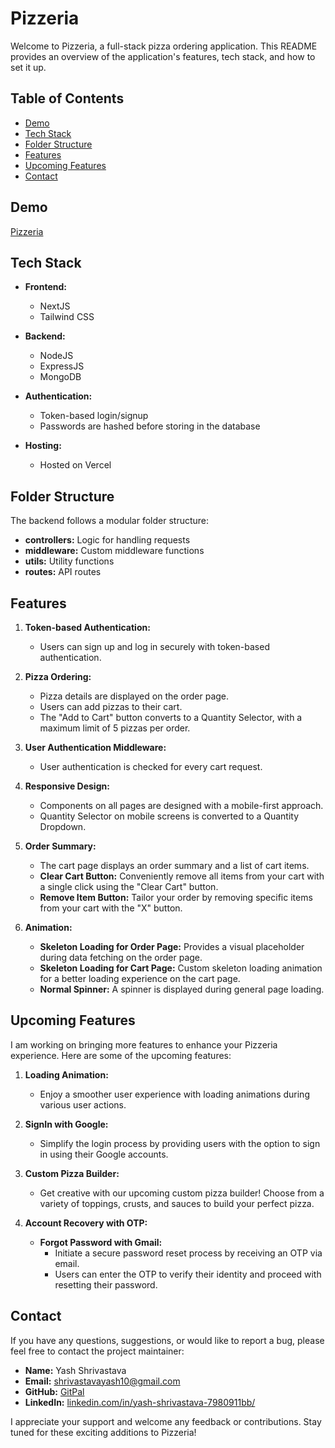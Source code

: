# Pizzeria

Welcome to Pizzeria, a full-stack pizza ordering application. This README provides an overview of the application's features, tech stack, and how to set it up.

## Table of Contents

- [Demo](#demo)
- [Tech Stack](#tech-stack)
- [Folder Structure](#folder-structure)
- [Features](#features)
- [Upcoming Features](#upcoming-features)
- [Contact](#contact)

## Demo
[Pizzeria](https://pizzeria-psi.vercel.app/)

## Tech Stack

- **Frontend:**
  - NextJS
  - Tailwind CSS

- **Backend:**
  - NodeJS
  - ExpressJS
  - MongoDB

- **Authentication:**
  - Token-based login/signup
  - Passwords are hashed before storing in the database

- **Hosting:**
  - Hosted on Vercel

## Folder Structure

The backend follows a modular folder structure:

- **controllers:** Logic for handling requests
- **middleware:** Custom middleware functions
- **utils:** Utility functions
- **routes:** API routes

## Features

1. **Token-based Authentication:**
   - Users can sign up and log in securely with token-based authentication.

2. **Pizza Ordering:**
   - Pizza details are displayed on the order page.
   - Users can add pizzas to their cart.
   - The "Add to Cart" button converts to a Quantity Selector, with a maximum limit of 5 pizzas per order.

3. **User Authentication Middleware:**
   - User authentication is checked for every cart request.

4. **Responsive Design:**
   - Components on all pages are designed with a mobile-first approach.
   - Quantity Selector on mobile screens is converted to a Quantity Dropdown.

5. **Order Summary:**
   - The cart page displays an order summary and a list of cart items.
   - **Clear Cart Button:** Conveniently remove all items from your cart with a single click using the "Clear Cart" button.
   - **Remove Item Button:** Tailor your order by removing specific items from your cart with the "X" button.
     
6. **Animation:**
   - **Skeleton Loading for Order Page:** Provides a visual placeholder during data fetching on the order page.
   - **Skeleton Loading for Cart Page:** Custom skeleton loading animation for a better loading experience on the cart page.
   - **Normal Spinner:** A spinner is displayed during general page loading.

## Upcoming Features

I am working on bringing more features to enhance your Pizzeria experience. Here are some of the upcoming features:

1. **Loading Animation:**
   - Enjoy a smoother user experience with loading animations during various user actions.

2. **SignIn with Google:**
   - Simplify the login process by providing users with the option to sign in using their Google accounts.

3. **Custom Pizza Builder:**
   - Get creative with our upcoming custom pizza builder! Choose from a variety of toppings, crusts, and sauces to build your perfect pizza.
     
4. **Account Recovery with OTP:**
   - **Forgot Password with Gmail:**
     - Initiate a secure password reset process by receiving an OTP via email.
     - Users can enter the OTP to verify their identity and proceed with resetting their password.
  
## Contact

If you have any questions, suggestions, or would like to report a bug, please feel free to contact the project maintainer:

- **Name:** Yash Shrivastava
- **Email:** [shrivastavayash10@gmail.com](shrivastavayash10@gmail.com)
- **GitHub:** [GitPal](https://github.com/YashShrivastava10)
- **LinkedIn:** [linkedin.com/in/yash-shrivastava-7980911bb/](https://www.linkedin.com/in/yash-shrivastava-7980911bb/)

I appreciate your support and welcome any feedback or contributions. Stay tuned for these exciting additions to Pizzeria!
